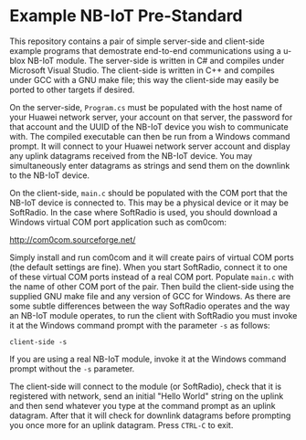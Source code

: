 # Example NB-IoT Pre-Standard

This repository contains a pair of simple server-side and client-side example programs that demostrate end-to-end communications using a u-blox NB-IoT module.  The server-side is written in C# and compiles under Microsoft Visual Studio.  The client-side is written in C++ and compiles under GCC with a GNU make file; this way the client-side may easily be ported to other targets if desired.

On the server-side, `Program.cs` must be populated with the host name of your Huawei network server, your account on that server, the password for that account and the UUID of the NB-IoT device you wish to communicate with.  The compiled executable can then be run from a Windows command prompt.  It will connect to your Huawei network server account and display any uplink datagrams received from the NB-IoT device. You may simultaneously enter datagrams as strings and send them on the downlink to the NB-IoT device.

On the client-side, `main.c` should be populated with the COM port that the NB-IoT device is connected to.  This may be a physical device or it may be SoftRadio.  In the case where SoftRadio is used, you should download a Windows virtual COM port application such as com0com:

http://com0com.sourceforge.net/

Simply install and run com0com and it will create pairs of virtual COM ports (the default settings are fine).  When you start SoftRadio, connect it to one of these virtual COM ports instead of a real COM port.  Populate `main.c` with the name of other COM port of the pair.  Then build the client-side using the supplied GNU make file and any version of GCC for Windows.  As there are some subtle differences between the way SoftRadio operates and the way an NB-IoT module operates, to run the client with SoftRadio you must invoke it at the Windows command prompt with the parameter `-s` as follows:

`client-side -s`

If you are using a real NB-IoT module, invoke it at the Windows command prompt without the `-s` parameter.

The client-side will connect to the module (or SoftRadio), check that it is registered with network, send an initial "Hello World" string on the uplink and then send whatever you type at the command prompt as an uplink datagram.  After that it will check for downlink datagrams before prompting you once more for an uplink datagram.  Press `CTRL-C` to exit.
